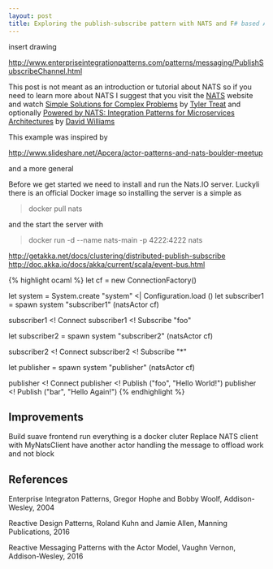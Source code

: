 ```yaml
---
layout: post
title: Exploring the publish-subscribe pattern with NATS and F# based Akka.NET actors
---
```



insert drawing

http://www.enterpriseintegrationpatterns.com/patterns/messaging/PublishSubscribeChannel.html


This post is not meant as an introduction or tutorial about NATS so if you need to learn more about NATS I suggest that you visit the [NATS](http://nats.io/) website and watch [Simple Solutions for Complex Problems](https://www.youtube.com/watch?v=0h0t3og8llc) by [Tyler Treat](http://bravenewgeek.com/)
and optionally [Powered by NATS: Integration Patterns for Microservices Architectures](https://www.youtube.com/watch?v=f5gZdK8ir4M) by [David Williams](https://twitter.com/DavWilliams)

This example was inspired by


http://www.slideshare.net/Apcera/actor-patterns-and-nats-boulder-meetup

and a more general

Before we get started we need to install and run the Nats.IO server. Luckyli there is an official Docker image so installing the server is a simple as

> docker pull nats

and the start the server with

> docker run -d --name nats-main -p 4222:4222 nats

http://getakka.net/docs/clustering/distributed-publish-subscribe
http://doc.akka.io/docs/akka/current/scala/event-bus.html

{% highlight ocaml %}
let cf = new ConnectionFactory()

let system = System.create "system" <| Configuration.load ()
let subscriber1 = spawn system "subscriber1" (natsActor cf)

subscriber1 <! Connect
subscriber1 <! Subscribe "foo"

let subscriber2 = spawn system "subscriber2" (natsActor cf)

subscriber2 <! Connect
subscriber2 <! Subscribe "*"

let publisher = spawn system "publisher" (natsActor cf)

publisher <! Connect
publisher <! Publish ("foo", "Hello World!")
publisher <! Publish ("bar", "Hello Again!")
{% endhighlight %}

## Improvements
Build suave frontend
run everything is a docker cluter
Replace NATS client with MyNatsClient
have another actor handling the message to offload work and not block

## References
Enterprise Integraton Patterns, Gregor Hophe and Bobby Woolf, Addison-Wesley, 2004

Reactive Design Patterns, Roland Kuhn and Jamie Allen, Manning Publications, 2016

Reactive Messaging Patterns with the Actor Model, Vaughn Vernon, Addison-Wesley, 2016